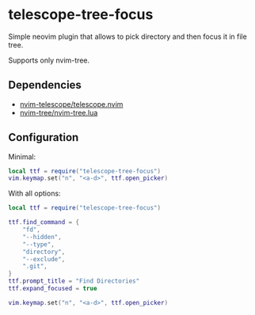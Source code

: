 # telescope-tree-focus

Simple neovim plugin that allows to pick directory and then focus it in file
tree.

Supports only nvim-tree.

## Dependencies

- [nvim-telescope/telescope.nvim](https://github.com/nvim-telescope/telescope.nvim)
- [nvim-tree/nvim-tree.lua](https://github.com/nvim-tree/nvim-tree.lua)

## Configuration

Minimal:

```lua
local ttf = require("telescope-tree-focus")
vim.keymap.set("n", "<a-d>", ttf.open_picker)
```

With all options:

```lua
local ttf = require("telescope-tree-focus")

ttf.find_command = {
    "fd",
    "--hidden",
    "--type",
    "directory",
    "--exclude",
    ".git",
}
ttf.prompt_title = "Find Directories"
ttf.expand_focused = true

vim.keymap.set("n", "<a-d>", ttf.open_picker)
```

